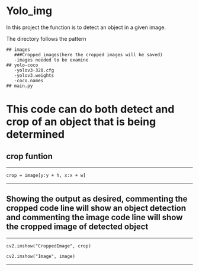 # Yolo_img

In this project the function is to detect an object in a given image.

The directory follows the pattern

```
## images
   ###Cropped_images(here the cropped images will be saved)
   -images needed to be examine
## yolo-coco
   -yolov3-320.cfg
   -yolov3.weights
   -coco.names
## main.py

```
# This code can do both detect and crop of an object that is being determined 

## crop funtion
----------------------------


``` crop = image[y:y + h, x:x + w] ```


----------------------------

## Showing the output as desired, commenting the cropped code line will show an object detection and commenting the image code line will show the cropped image of detected object


----------------------------


``` cv2.imshow("CroppedImage", crop) ```

```cv2.imshow("Image", image) ```

----------------------------
